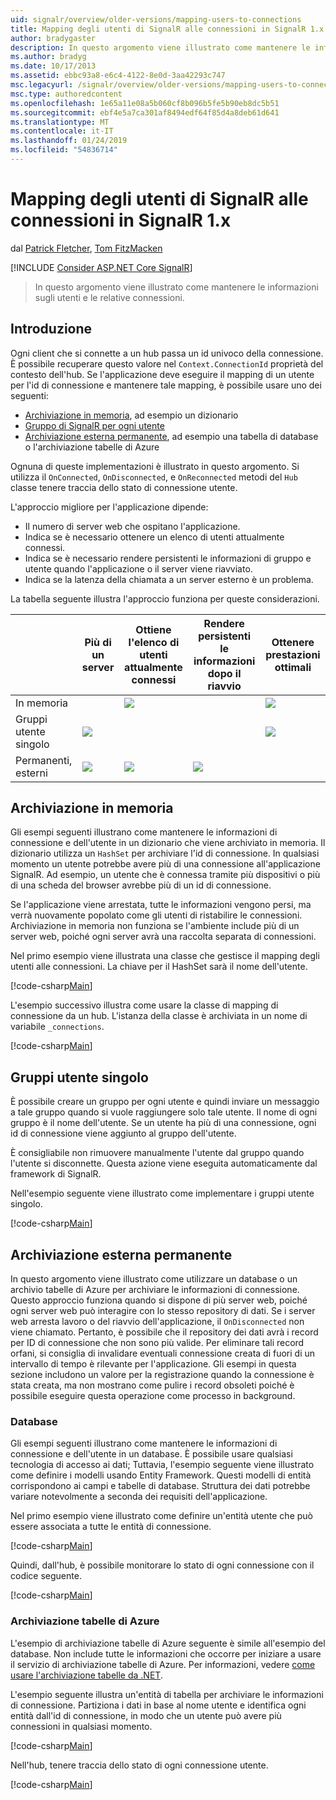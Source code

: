```yaml
---
uid: signalr/overview/older-versions/mapping-users-to-connections
title: Mapping degli utenti di SignalR alle connessioni in SignalR 1.x | Microsoft Docs
author: bradygaster
description: In questo argomento viene illustrato come mantenere le informazioni sugli utenti e le relative connessioni.
ms.author: bradyg
ms.date: 10/17/2013
ms.assetid: ebbc93a8-e6c4-4122-8e0d-3aa42293c747
msc.legacyurl: /signalr/overview/older-versions/mapping-users-to-connections
msc.type: authoredcontent
ms.openlocfilehash: 1e65a11e08a5b060cf8b096b5fe5b90eb8dc5b51
ms.sourcegitcommit: ebf4e5a7ca301af8494edf64f85d4a8deb61d641
ms.translationtype: MT
ms.contentlocale: it-IT
ms.lasthandoff: 01/24/2019
ms.locfileid: "54836714"
---
```

<a name="mapping-signalr-users-to-connections-in-signalr-1x"></a>Mapping degli utenti di SignalR alle connessioni in SignalR 1.x
====================
dal [Patrick Fletcher](https://github.com/pfletcher), [Tom FitzMacken](https://github.com/tfitzmac)

[!INCLUDE [Consider ASP.NET Core SignalR](~/includes/signalr/signalr-version-disambiguation.md)]

> In questo argomento viene illustrato come mantenere le informazioni sugli utenti e le relative connessioni.


## <a name="introduction"></a>Introduzione

Ogni client che si connette a un hub passa un id univoco della connessione. È possibile recuperare questo valore nel `Context.ConnectionId` proprietà del contesto dell'hub. Se l'applicazione deve eseguire il mapping di un utente per l'id di connessione e mantenere tale mapping, è possibile usare uno dei seguenti:

- [Archiviazione in memoria](#inmemory), ad esempio un dizionario
- [Gruppo di SignalR per ogni utente](#groups)
- [Archiviazione esterna permanente](#database), ad esempio una tabella di database o l'archiviazione tabelle di Azure

Ognuna di queste implementazioni è illustrato in questo argomento. Si utilizza il `OnConnected`, `OnDisconnected`, e `OnReconnected` metodi del `Hub` classe tenere traccia dello stato di connessione utente.

L'approccio migliore per l'applicazione dipende:

- Il numero di server web che ospitano l'applicazione.
- Indica se è necessario ottenere un elenco di utenti attualmente connessi.
- Indica se è necessario rendere persistenti le informazioni di gruppo e utente quando l'applicazione o il server viene riavviato.
- Indica se la latenza della chiamata a un server esterno è un problema.

La tabella seguente illustra l'approccio funziona per queste considerazioni.

|  | Più di un server | Ottiene l'elenco di utenti attualmente connessi | Rendere persistenti le informazioni dopo il riavvio | Ottenere prestazioni ottimali |
| --- | --- | --- | --- | --- |
| In memoria |  | ![](mapping-users-to-connections/_static/image1.png) |  | ![](mapping-users-to-connections/_static/image2.png) |
| Gruppi utente singolo | ![](mapping-users-to-connections/_static/image3.png) |  |  | ![](mapping-users-to-connections/_static/image4.png) |
| Permanenti, esterni | ![](mapping-users-to-connections/_static/image5.png) | ![](mapping-users-to-connections/_static/image6.png) | ![](mapping-users-to-connections/_static/image7.png) |  |

<a id="inmemory"></a>

## <a name="in-memory-storage"></a>Archiviazione in memoria

Gli esempi seguenti illustrano come mantenere le informazioni di connessione e dell'utente in un dizionario che viene archiviato in memoria. Il dizionario utilizza un `HashSet` per archiviare l'id di connessione. In qualsiasi momento un utente potrebbe avere più di una connessione all'applicazione SignalR. Ad esempio, un utente che è connessa tramite più dispositivi o più di una scheda del browser avrebbe più di un id di connessione.

Se l'applicazione viene arrestata, tutte le informazioni vengono persi, ma verrà nuovamente popolato come gli utenti di ristabilire le connessioni. Archiviazione in memoria non funziona se l'ambiente include più di un server web, poiché ogni server avrà una raccolta separata di connessioni.

Nel primo esempio viene illustrata una classe che gestisce il mapping degli utenti alle connessioni. La chiave per il HashSet sarà il nome dell'utente.

[!code-csharp[Main](mapping-users-to-connections/samples/sample1.cs)]

L'esempio successivo illustra come usare la classe di mapping di connessione da un hub. L'istanza della classe è archiviata in un nome di variabile `_connections`.

[!code-csharp[Main](mapping-users-to-connections/samples/sample2.cs)]

<a id="groups"></a>

## <a name="single-user-groups"></a>Gruppi utente singolo

È possibile creare un gruppo per ogni utente e quindi inviare un messaggio a tale gruppo quando si vuole raggiungere solo tale utente. Il nome di ogni gruppo è il nome dell'utente. Se un utente ha più di una connessione, ogni id di connessione viene aggiunto al gruppo dell'utente.

È consigliabile non rimuovere manualmente l'utente dal gruppo quando l'utente si disconnette. Questa azione viene eseguita automaticamente dal framework di SignalR.

Nell'esempio seguente viene illustrato come implementare i gruppi utente singolo.

[!code-csharp[Main](mapping-users-to-connections/samples/sample3.cs)]

<a id="database"></a>

## <a name="permanent-external-storage"></a>Archiviazione esterna permanente

In questo argomento viene illustrato come utilizzare un database o un archivio tabelle di Azure per archiviare le informazioni di connessione. Questo approccio funziona quando si dispone di più server web, poiché ogni server web può interagire con lo stesso repository di dati. Se i server web arresta lavoro o del riavvio dell'applicazione, il `OnDisconnected` non viene chiamato. Pertanto, è possibile che il repository dei dati avrà i record per ID di connessione che non sono più valide. Per eliminare tali record orfani, si consiglia di invalidare eventuali connessione creata di fuori di un intervallo di tempo è rilevante per l'applicazione. Gli esempi in questa sezione includono un valore per la registrazione quando la connessione è stata creata, ma non mostrano come pulire i record obsoleti poiché è possibile eseguire questa operazione come processo in background.

### <a name="database"></a>Database

Gli esempi seguenti illustrano come mantenere le informazioni di connessione e dell'utente in un database. È possibile usare qualsiasi tecnologia di accesso ai dati; Tuttavia, l'esempio seguente viene illustrato come definire i modelli usando Entity Framework. Questi modelli di entità corrispondono ai campi e tabelle di database. Struttura dei dati potrebbe variare notevolmente a seconda dei requisiti dell'applicazione.

Nel primo esempio viene illustrato come definire un'entità utente che può essere associata a tutte le entità di connessione.

[!code-csharp[Main](mapping-users-to-connections/samples/sample4.cs)]

Quindi, dall'hub, è possibile monitorare lo stato di ogni connessione con il codice seguente.

[!code-csharp[Main](mapping-users-to-connections/samples/sample5.cs)]

### <a name="azure-table-storage"></a>Archiviazione tabelle di Azure

L'esempio di archiviazione tabelle di Azure seguente è simile all'esempio del database. Non include tutte le informazioni che occorre per iniziare a usare il servizio di archiviazione tabelle di Azure. Per informazioni, vedere [come usare l'archiviazione tabelle da .NET](https://azure.microsoft.com/documentation/articles/storage-dotnet-how-to-use-tables/).

L'esempio seguente illustra un'entità di tabella per archiviare le informazioni di connessione. Partiziona i dati in base al nome utente e identifica ogni entità dall'id di connessione, in modo che un utente può avere più connessioni in qualsiasi momento.

[!code-csharp[Main](mapping-users-to-connections/samples/sample6.cs)]

Nell'hub, tenere traccia dello stato di ogni connessione utente.

[!code-csharp[Main](mapping-users-to-connections/samples/sample7.cs)]
